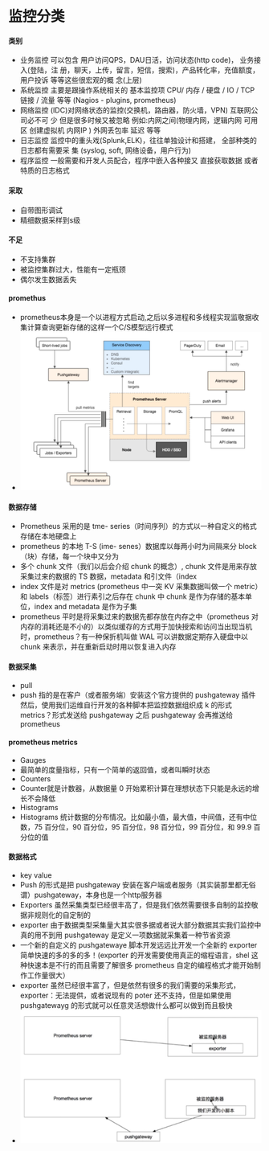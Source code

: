 # 监控分类

#### 类别
* 业务监控 可以包含 用户访问QPS，DAU日活，访问状态(http code)， 业务接入(登陆，注 册，聊天，上传，留言，短信，搜索)，产品转化率，充值额度，用户投诉 等等这些很宏观的概 念(上层)
* 系统监控 主要是跟操作系统相关的 基本监控项 CPU/ 内存 / 硬盘 / IO / TCP链接 / 流量 等等 (Nagios - plugins, prometheus)
* 网络监控 (IDC)对网络状态的监控(交换机，路由器，防火墙，VPN) 互联网公司必不可 少 但是很多时候又被忽略 例如:内网之间(物理内网，逻辑内网 可用区 创建虚拟机 内网IP ) 外网丢包率 延迟 等等
* 日志监控 监控中的重头戏(Splunk,ELK)，往往单独设计和搭建， 全部种类的日志都有需要采 集 (syslog, soft, 网络设备，用户行为)
* 程序监控 一般需要和开发人员配合，程序中嵌入各种接又 直接获取数据 或者特质的日志格式

#### 采取
* 自带图形调试
* 精细数据采样到s级

#### 不足
* 不支持集群
* 被监控集群过大，性能有一定瓶颈
* 偶尔发生数据丢失

#### promethus
* prometheus本身是一个以进程方式启动,之后以多进程和多线程实现监敬据收集计算查询更新存储的这样一个C/S模型远行模式
* ![-w786](media/15724252772617/15724275818078.jpg)

#### 数据存储
* Prometheus 采用的是 tme- series（时间序列）的方式以一种自定义的格式存储在本地硬盘上
* prometheus 的本地 T-S (ime- senes）数据库以毎两小时为间隔来分 block（块）存储，每一个块中又分为
* 多个 chunk 文件（我们以后会介绍 chunk 的概念）, chunk 文件是用来存放采集过来的数据的 TS 数据，metadata 和引文件（index 
* index 文件是对 metrics (prometheus 中一突 KV 采集数据叫做一个 metric）和 labels（标签）进行素引之后存在 chunk 中 chunk 是作为存储的基本单位，index and metadata 是作为子集
* prometheus 平时是将采集过来的数据先都存放在内存之中（prometheus 对内存的消耗还是不小的）以类似缓存的方式用于加快授索和访问当出现当机时，prometheus？有一种保折机叫做 WAL 可以讲数据定期存入硬盘中以 chunk 来表示，并在重新启动时用以恢复进入内存

#### 数据采集
* pull
* push 指的是在客户（或者服务端）安装这个官方提供的 pushgateway 插件
然后，使用我们运维自行开发的各种脚本把监控数据组织成 k 的形式 metrics？形式发送给 pushgateway 之后 pushgateway 会再推送给 prometheus

#### prometheus metrics
* Gauges
* 最简单的度量指标，只有一个简单的返回值，或者叫瞬时状态
* Counters
* Counter就是计数器，从数据量 0 开始累积计算在理想状态下只能是永远的增长不会降低
* Histograms
* Histograms 统计数据的分布情况。比如最小值，最大值，中间值，还有中位数，75 百分位，90 百分位，95 百分位，98 百分位，99 百分位，和 99.9 百分位的值

#### 数据格式
* key value
* Push 的形式是把 pushgateway 安装在客户端或者服务（其实装那里都无俗谓）pushgateway，本身也是一个http服务器
* Exporters 虽然采集类型已经很丰高了，但是我们依然需要很多自制的监控敬据非规则化的自定制的
* exporter 由于数据类型采集量大其实很多据或者说大部分数据其实我们监控中真的用不到用 pushgateway 是定义一项数据就采集着一种节省资源
* 一个新的自定义的 pushgatewaye 脚本开发远远比开发一个全新的 exporter 简单快速的多的多的多！(exporter 的开发需要使用真正的缩程语言，shel 这种快速本是不行的而且需要了解很多 prometheus 自定的编程格式才能开始制作工作量很大）
* exporter 虽然已经很丰富了，但是依然有很多的我们需要的采集形式，exporter：无法提供，或者说现有的 poter 还不支持，但是如果使用 pushgatewayg 的形式就可以任意灵活想做什么都可以做到而且极快
* ![-w997](media/15724252772617/15724311436825.jpg)
